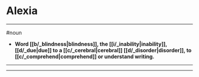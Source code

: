 # Alexia
---
#noun
- **Word [[b/_blindness|blindness]], the [[i/_inability|inability]], [[d/_due|due]] to a [[c/_cerebral|cerebral]] [[d/_disorder|disorder]], to [[c/_comprehend|comprehend]] or understand writing.**
---
---
